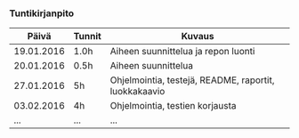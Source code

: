 ### Tuntikirjanpito
Päivä | Tunnit | Kuvaus
--------------- | ----- | ------
19.01.2016 | 1.0h | Aiheen suunnittelua ja repon luonti
20.01.2016 | 0.5h | Aiheen suunnittelua
27.01.2016 | 5h | Ohjelmointia, testejä, README, raportit, luokkakaavio
03.02.2016 | 4h | Ohjelmointia, testien korjausta
... | ... | ...
